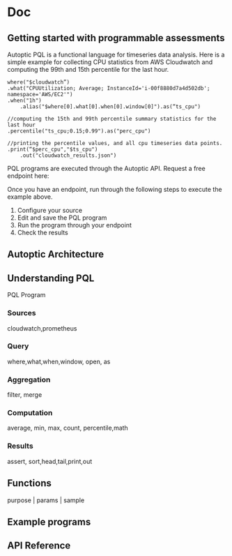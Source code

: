 # Doc 

## Getting started with programmable assessments 
Autoptic PQL is a functional language for timeseries data analysis. Here is a simple example for collecting CPU statistics from AWS Cloudwatch and computing the 99th and 15th percentile for the last hour.
```
where("$cloudwatch”)
.what("CPUUtilization; Average; InstanceId='i-00f8880d7a4d502db'; namespace='AWS/EC2'")
.when("1h")
	.alias("$where[0].what[0].when[0].window[0]").as(“ts_cpu")

//computing the 15th and 99th percentile summary statistics for the last hour
.percentile("ts_cpu;0.15;0.99").as("perc_cpu")

//printing the percentile values, and all cpu timeseries data points. 
.print(“$perc_cpu","$ts_cpu")
	.out("cloudwatch_results.json")
```
PQL programs are executed through the Autoptic API. Request a free endpoint here:

Once you have an endpoint, run through the following steps to execute the example above.
1. Configure your source
2. Edit and save the PQL program
3. Run the program through your endpoint
4. Check the results

## Autoptic Architecture

## Understanding PQL
PQL Program
<Explanation>
<program structure diagram>
				
### Sources
cloudwatch,prometheus
### Query
where,what,when,window, open, as
### Aggregation
filter, merge
### Computation
average, min, max, count, percentile,math
### Results
assert, sort,head,tail,print,out
		
## Functions
purpose | params | sample

## Example programs

## API Reference
